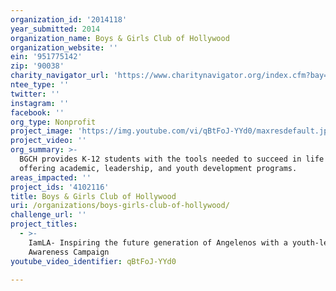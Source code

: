 ```yaml
---
organization_id: '2014118'
year_submitted: 2014
organization_name: Boys & Girls Club of Hollywood
organization_website: ''
ein: '951775142'
zip: '90038'
charity_navigator_url: 'https://www.charitynavigator.org/index.cfm?bay=search.profile&ein=951775142'
ntee_type: ''
twitter: ''
instagram: ''
facebook: ''
org_type: Nonprofit
project_image: 'https://img.youtube.com/vi/qBtFoJ-YYd0/maxresdefault.jpg'
project_video: ''
org_summary: >-
  BGCH provides K-12 students with the tools needed to succeed in life by
  offering academic, leadership, and youth development programs.
areas_impacted: ''
project_ids: '4102116'
title: Boys & Girls Club of Hollywood
uri: /organizations/boys-girls-club-of-hollywood/
challenge_url: ''
project_titles:
  - >-
    IamLA- Inspiring the future generation of Angelenos with a youth-led STEAM
    Awareness Campaign
youtube_video_identifier: qBtFoJ-YYd0

---
```

